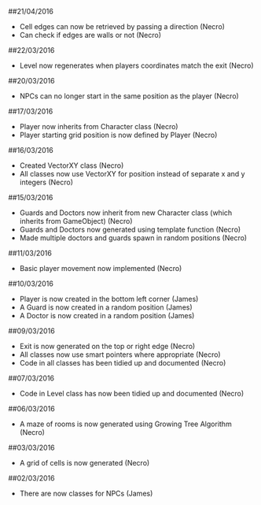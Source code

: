 ##21/04/2016
* Cell edges can now be retrieved by passing a direction (Necro)
* Can check if edges are walls or not (Necro)

##22/03/2016
* Level now regenerates when players coordinates match the exit (Necro)

##20/03/2016
* NPCs can no longer start in the same position as the player (Necro)

##17/03/2016
* Player now inherits from Character class (Necro)
* Player starting grid position is now defined by Player (Necro)

##16/03/2016
* Created VectorXY class (Necro)
* All classes now use VectorXY for position instead of separate x and y integers (Necro)

##15/03/2016
* Guards and Doctors now inherit from new Character class (which inherits from GameObject) (Necro)
* Guards and Doctors now generated using template function (Necro)
* Made multiple doctors and guards spawn in random positions (Necro)

##11/03/2016
* Basic player movement now implemented (Necro)

##10/03/2016
* Player is now created in the bottom left corner (James)
* A Guard is now created in a random position (James)
* A Doctor is now created in a random position (James)

##09/03/2016
* Exit is now generated on the top or right edge (Necro)
* All classes now use smart pointers where appropriate (Necro)
* Code in all classes has been tidied up and documented (Necro)

##07/03/2016
* Code in Level class has now been tidied up and documented (Necro)

##06/03/2016
* A maze of rooms is now generated using Growing Tree Algorithm (Necro)

##03/03/2016
* A grid of cells is now generated (Necro)

##02/03/2016
* There are now classes for NPCs (James)



